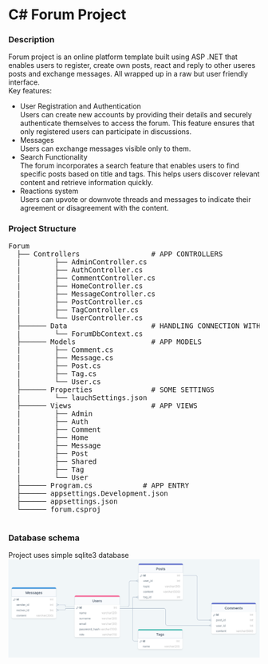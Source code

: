 # C# Forum Project
### Description

Forum project is an online platform template built using ASP .NET that enables users to register, create own posts, react and reply to other useres posts and exchange messages. All wrapped up in a raw but user friendly interface.  
Key features:  
* <dt> User Registration and Authentication </dt> Users can create new accounts by providing their details and securely authenticate themselves to access the forum. This feature ensures that only registered users can participate in discussions.  
* <dt> Messages </dt> Users can exchange messages visible only to them.  
* <dt> Search Functionality </dt> The forum incorporates a search feature that enables users to find specific posts based on title and tags. This helps users discover relevant content and retrieve information quickly.  
* <dt> Reactions system </dt> Users can upvote or downvote threads and messages to indicate their agreement or disagreement with the content.   

### Project Structure
<pre>
Forum   
  ├── Controllers                 # APP CONTROLLERS  
  |        ├── AdminController.cs  
  |        ├── AuthController.cs    
  |        ├── CommentController.cs  
  |        ├── HomeController.cs  
  |        ├── MessageController.cs  
  |        ├── PostController.cs  
  |        ├── TagController.cs  
  |        └── UserController.cs  
  ├────── Data                    # HANDLING CONNECTION WITH DATABASE  
  |        └── ForumDbContext.cs  
  ├────── Models                  # APP MODELS  
  |        ├── Comment.cs  
  |        ├── Message.cs  
  |        ├── Post.cs  
  |        ├── Tag.cs  
  |        └── User.cs    
  ├────── Properties              # SOME SETTINGS  
  |        └── lauchSettings.json  
  ├────── Views                   # APP VIEWS    
  |        ├── Admin    
  |        ├── Auth    
  |        ├── Comment    
  |        ├── Home     
  |        ├── Message   
  |        ├── Post   
  |        ├── Shared   
  |        ├── Tag  
  |        └── User  
  ├────── Program.cs            # APP ENTRY  
  ├────── appsettings.Development.json  
  ├────── appsettings.json  
  └────── forum.csproj  
  </pre>
  
  
### Database schema
Project uses simple sqlite3 database  
![](https://github.com/witek3100/C--Projekt/blob/main/assets/database_schema.png)
